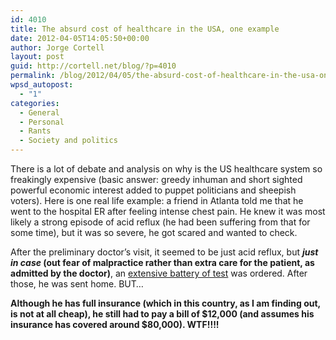 ```yaml
---
id: 4010
title: The absurd cost of healthcare in the USA, one example
date: 2012-04-05T14:05:50+00:00
author: Jorge Cortell
layout: post
guid: http://cortell.net/blog/?p=4010
permalink: /blog/2012/04/05/the-absurd-cost-of-healthcare-in-the-usa-one-example/
wpsd_autopost:
  - "1"
categories:
  - General
  - Personal
  - Rants
  - Society and politics
---
```

There is a lot of debate and analysis on why is the US healthcare system so freakingly expensive (basic answer: greedy inhuman and short sighted powerful economic interest added to puppet politicians and sheepish voters). Here is one real life example: a friend in Atlanta told me that he went to the hospital ER after feeling intense chest pain. He knew it was most likely a strong episode of acid reflux (he had been suffering from that for some time), but it was so severe, he got scared and wanted to check.

After the preliminary doctor&#8217;s visit, it seemed to be just acid reflux, but **_just in case_ (out fear of malpractice rather than extra care for the patient, as admitted by the doctor)**, an <a title="http://choosingwisely.org/" href="http://choosingwisely.org/" target="_blank">extensive battery of test</a> was ordered. After those, he was sent home. BUT&#8230;

**Although he has full insurance (which in this country, as I am finding out, is not at all cheap), he still had to pay a bill of $12,000 (and assumes his insurance has covered around $80,000). WTF!!!!**